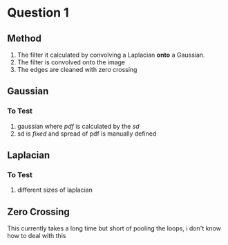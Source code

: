 # Question 1

## Method

1. The filter it calculated by convolving a Laplacian **onto** a Gaussian.
2. The filter is convolved onto the image
3. The edges are cleaned with zero crossing


## Gaussian

### To Test

1. gaussian where *pdf* is calculated by the *sd*
2. sd is *fixed* and spread of pdf is manually defined


## Laplacian

### To Test

1. different sizes of laplacian


## Zero Crossing

This currently takes a long time but short of pooling the loops, i don't know how to deal with this